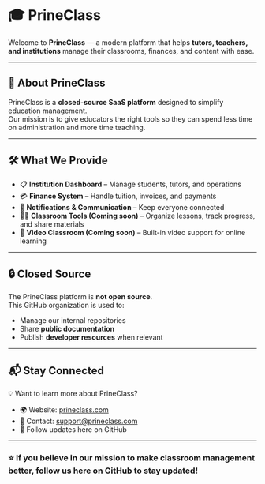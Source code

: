 # 🎓 PrineClass

Welcome to **PrineClass** — a modern platform that helps **tutors, teachers, and institutions** manage their classrooms, finances, and content with ease.  

---

## 🚀 About PrineClass
PrineClass is a **closed-source SaaS platform** designed to simplify education management.  
Our mission is to give educators the right tools so they can spend less time on administration and more time teaching.  

---

## 🛠️ What We Provide
- 📋 **Institution Dashboard** – Manage students, tutors, and operations  
- 💳 **Finance System** – Handle tuition, invoices, and payments  
- 🔔 **Notifications & Communication** – Keep everyone connected
- 🧑‍🏫 **Classroom Tools (Coming soon)** – Organize lessons, track progress, and share materials  
- 🎥 **Video Classroom (Coming soon)** – Built-in video support for online learning   

---

## 🔒 Closed Source
The PrineClass platform is **not open source**.  
This GitHub organization is used to:  
- Manage our internal repositories  
- Share **public documentation**  
- Publish **developer resources** when relevant  

---

## 📬 Stay Connected
💡 Want to learn more about PrineClass?  

- 🌍 Website: [prineclass.com](https://prineclass.com)
- 📧 Contact: support@prineclass.com
- 📰 Follow updates here on GitHub  

---

### ⭐ If you believe in our mission to make classroom management better, follow us here on GitHub to stay updated!
